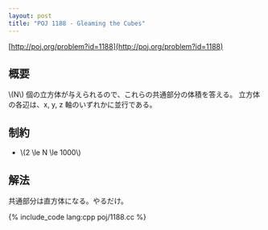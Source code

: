 ```yaml
---
layout: post
title: "POJ 1188 - Gleaming the Cubes"
---
```

[http://poj.org/problem?id=1188](http://poj.org/problem?id=1188)

## 概要
\\(N\\) 個の立方体が与えられるので、これらの共通部分の体積を答える。
立方体の各辺は、x, y, z 軸のいずれかに並行である。

## 制約
- \\(2 \\le N \\le 1000\\)

## 解法
共通部分は直方体になる。やるだけ。

{% include_code lang:cpp poj/1188.cc %}

